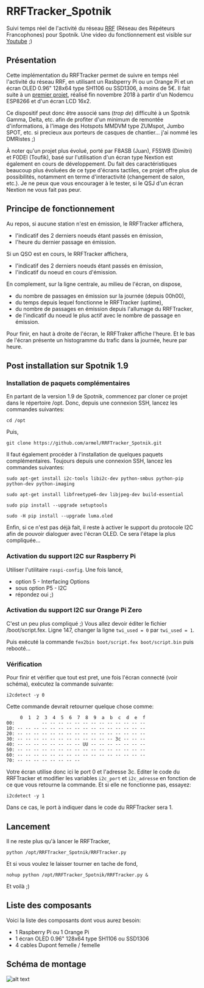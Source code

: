 # RRFTracker_Spotnik
Suivi temps réel de l'activité du réseau [RRF](https://f5nlg.wordpress.com/2015/12/28/nouveau-reseau-french-repeater-network/) (Réseau des Répéteurs Francophones) pour Spotnik. Une video du fonctionnement est visible sur [Youtube](https://www.youtube.com/watch?v=rVW8xczVpEo) ;)

## Présentation

Cette implémentation du RRFTracker permet de suivre en temps réel l'activité du réseau RRF, en utilisant un Rasbperry Pi ou un Orange Pi et un écran OLED 0.96" 128x64 type SH1106 ou SSD1306, à moins de 5€. Il fait suite à un [premier projet](https://github.com/armel/RRFTracker), réalisé fin novembre 2018 à partir d'un Nodemcu ESP8266 et d'un écran LCD 16x2.

Ce dispositif peut donc être associé sans (_trop de_) difficulté à un Spotnik Gamma, Delta, etc. afin de profiter d'un minimum de remontée d'informations, à l'image des Hotspots MMDVM type ZUMspot, Jumbo SPOT, etc. si precieux aux porteurs de casques de chantier... j'ai nommé les DMRistes ;)

À noter qu'un projet plus évolué, porté par F8ASB (Juan), F5SWB (Dimitri) et F0DEI (Toufik), basé sur l'utilisation d'un écran type Nextion est également en cours de développement. Du fait des caractéristiques beaucoup plus évoluées de ce type d'écrans tactiles, ce projet offre plus de possibilités, notamment en terme d'interactivité (changement de salon, etc.). Je ne peux que vous encourager à le tester, si le QSJ d'un écran Nextion ne vous fait pas peur. 

## Principe de fonctionnement

Au repos, si aucune station n'est en émission, le RRFTracker affichera,

* l'indicatif des 2 derniers noeuds étant passés en émission,
* l'heure du dernier passage en émission.

Si un QSO est en cours, le RRFTracker affichera,

* l'indicatif des 2 derniers noeuds étant passés en émission,
* l'indicatif du noeud en cours d'émission.

En complement, sur la ligne centrale, au milieu de l'écran, on dispose,

* du nombre de passages en émission sur la journée (depuis 00h00),
* du temps depuis lequel fonctionne le RRFTracker (uptime),
* du nombre de passages en émission depuis l'allumage du RRFTracker,
* de l'indicatif du noeud le plus actif avec le nombre de passage en émission.

Pour finir, en haut à droite de l'écran, le RRFTraker affiche l'heure. Et le bas de l'écran présente un histogramme du trafic dans la journée, heure par heure.

## Post installation sur Spotnik 1.9

### Installation de paquets complémentaires

En partant de la version 1.9 de Spotnik, commencez par cloner ce projet dans le répertoire /opt. Donc, depuis une connexion SSH, lancez les commandes suivantes:

`cd /opt`

Puis, 

`git clone https://github.com/armel/RRFTracker_Spotnik.git`

Il faut également procéder à l'installation de quelques paquets complémentaires. Toujours depuis une connexion SSH, lancez les commandes suivantes:

`sudo apt-get install i2c-tools libi2c-dev python-smbus python-pip python-dev python-imaging`

`sudo apt-get install libfreetype6-dev libjpeg-dev build-essential`

`sudo pip install --upgrade setuptools`

`sudo -H pip install --upgrade luma.oled`

Enfin, si ce n'est pas déjà fait, il reste à activer le support du protocole I2C afin de pouvoir dialoguer avec l'écran OLED. Ce sera l'étape la plus compliquée...

### Activation du support I2C sur Raspberry Pi

Utiliser l'utilitaire `raspi-config`. Une fois lancé,

* option 5 - Interfacing Options
* sous option P5 - I2C
* répondez oui ;)
 

### Activation du support I2C sur Orange Pi Zero

C'est un peu plus compliqué ;) Vous allez devoir éditer le fichier /boot/script.fex. Ligne 147, changer la ligne `twi_used = 0` par `twi_used = 1`.

Puis exécuté la commande `fex2bin boot/script.fex boot/script.bin` puis rebooté...

### Vérification

Pour finir et vérifier que tout est pret, une fois l'écran connecté (voir schéma), exécutez la commande suivante:

`i2cdetect -y 0`

Cette commande devrait retourner quelque chose comme:

```
     0  1  2  3  4  5  6  7  8  9  a  b  c  d  e  f
00:          -- -- -- -- -- -- -- -- -- -- -- -- --
10: -- -- -- -- -- -- -- -- -- -- -- -- -- -- -- --
20: -- -- -- -- -- -- -- -- -- -- -- -- -- -- -- --
30: -- -- -- -- -- -- -- -- -- -- -- -- 3c -- -- --
40: -- -- -- -- -- -- -- -- UU -- -- -- -- -- -- --
50: -- -- -- -- -- -- -- -- -- -- -- -- -- -- -- --
60: -- -- -- -- -- -- -- -- -- -- -- -- -- -- -- --
70: -- -- -- -- -- -- -- --
```

Votre écran utilise donc ici le port 0 et l'adresse 3c. Editer le code du RRFTracker et modifier les variables `i2c_port` et `i2c_adresse` en fonction de ce que vous retourne la commande. Et si elle ne fonctionne pas, essayez:

`i2cdetect -y 1`

Dans ce cas, le port à indiquer dans le code du RRFTracker sera 1.

## Lancement

Il ne reste plus qu'à lancer le RRFTracker,

`python /opt/RRFTracker_Spotnik/RRFTracker.py`

Et si vous voulez le laisser tourner en tache de fond,

`nohup python /opt/RRFTracker_Spotnik/RRFTracker.py &`

Et voilà ;)

## Liste des composants

Voici la liste des composants dont vous aurez besoin:

* 1 Raspberry Pi ou 1 Orange Pi
* 1 écran OLED 0.96" 128x64 type SH1106 ou SSD1306
* 4 cables Dupont femelle / femelle
 
## Schéma de montage

![alt text](https://github.com/armel/RRFTracker_Spotnik/blob/master/doc/RRFTracker.png)